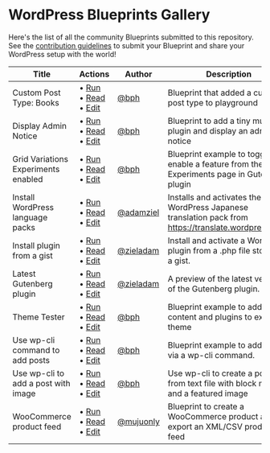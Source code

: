 # WordPress Blueprints Gallery

Here's the list of all the community Blueprints submitted to this repository. See the [contribution guidelines](./README.md#contributing-your-blueprint) to submit your Blueprint and share your WordPress setup with the world!

| Title                               | Actions                                                                                                                                                                                                                                                                                                                                                                                                                                                                                      | Author                                   | Description                                                                                                  |
| -----                               | -------                                                                                                                                                                                                                                                                                                                                                                                                                                                                                      | ------                                   | -----------                                                                                                  |
| Custom Post Type: Books             | • [Run](https://playground.wordpress.net/?blueprint-url=https://raw.githubusercontent.com/wordpress/blueprints/trunk/blueprints/custom-post/blueprint.json)<br>• [Read](https://github.com/wordpress/blueprints/blob/trunk/blueprints/custom-post/blueprint.json)<br>• [Edit](https://playground.wordpress.net/builder/builder.html?blueprint-url=https://raw.githubusercontent.com/wordpress/blueprints/trunk/blueprints/custom-post/blueprint.json)                                        | [@bph](https://github.com/bph)           | Blueprint that added a custom post type to playground                                                        |
| Display Admin Notice                | • [Run](https://playground.wordpress.net/?blueprint-url=https://raw.githubusercontent.com/wordpress/blueprints/trunk/blueprints/admin-notice/blueprint.json)<br>• [Read](https://github.com/wordpress/blueprints/blob/trunk/blueprints/admin-notice/blueprint.json)<br>• [Edit](https://playground.wordpress.net/builder/builder.html?blueprint-url=https://raw.githubusercontent.com/wordpress/blueprints/trunk/blueprints/admin-notice/blueprint.json)                                     | [@bph](https://github.com/bph)           | Blueprint to add a tiny mu-plugin and display an admin notice                                                |
| Grid Variations Experiments enabled | • [Run](https://playground.wordpress.net/?blueprint-url=https://raw.githubusercontent.com/wordpress/blueprints/trunk/blueprints/grid-variations/blueprint.json)<br>• [Read](https://github.com/wordpress/blueprints/blob/trunk/blueprints/grid-variations/blueprint.json)<br>• [Edit](https://playground.wordpress.net/builder/builder.html?blueprint-url=https://raw.githubusercontent.com/wordpress/blueprints/trunk/blueprints/grid-variations/blueprint.json)                            | [@bph](https://github.com/bph)           | Blueprint example to toggle on enable a feature from the Experiments page in Gutenberg plugin                |
| Install WordPress language packs    | • [Run](https://playground.wordpress.net/?blueprint-url=https://raw.githubusercontent.com/wordpress/blueprints/trunk/blueprints/translations/blueprint.json)<br>• [Read](https://github.com/wordpress/blueprints/blob/trunk/blueprints/translations/blueprint.json)<br>• [Edit](https://playground.wordpress.net/builder/builder.html?blueprint-url=https://raw.githubusercontent.com/wordpress/blueprints/trunk/blueprints/translations/blueprint.json)                                     | [@adamziel](https://github.com/adamziel) | Installs and activates the latest WordPress Japanese translation pack from https://translate.wordpress.org/. |
| Install plugin from a gist          | • [Run](https://playground.wordpress.net/?blueprint-url=https://raw.githubusercontent.com/wordpress/blueprints/trunk/blueprints/install-plugin-from-gist/blueprint.json)<br>• [Read](https://github.com/wordpress/blueprints/blob/trunk/blueprints/install-plugin-from-gist/blueprint.json)<br>• [Edit](https://playground.wordpress.net/builder/builder.html?blueprint-url=https://raw.githubusercontent.com/wordpress/blueprints/trunk/blueprints/install-plugin-from-gist/blueprint.json) | [@zieladam](https://github.com/zieladam) | Install and activate a WordPress plugin from a .php file stored in a gist.                                   |
| Latest Gutenberg plugin             | • [Run](https://playground.wordpress.net/?blueprint-url=https://raw.githubusercontent.com/wordpress/blueprints/trunk/blueprints/latest-gutenberg/blueprint.json)<br>• [Read](https://github.com/wordpress/blueprints/blob/trunk/blueprints/latest-gutenberg/blueprint.json)<br>• [Edit](https://playground.wordpress.net/builder/builder.html?blueprint-url=https://raw.githubusercontent.com/wordpress/blueprints/trunk/blueprints/latest-gutenberg/blueprint.json)                         | [@zieladam](https://github.com/zieladam) | A preview of the latest version of the Gutenberg plugin.                                                     |
| Theme Tester                        | • [Run](https://playground.wordpress.net/?blueprint-url=https://raw.githubusercontent.com/wordpress/blueprints/trunk/blueprints/theme-a11y-test/blueprint.json)<br>• [Read](https://github.com/wordpress/blueprints/blob/trunk/blueprints/theme-a11y-test/blueprint.json)<br>• [Edit](https://playground.wordpress.net/builder/builder.html?blueprint-url=https://raw.githubusercontent.com/wordpress/blueprints/trunk/blueprints/theme-a11y-test/blueprint.json)                            | [@bph](https://github.com/bph)           | Blueprint example to add content and plugins to explore a theme                                              |
| Use wp-cli command to add posts     | • [Run](https://playground.wordpress.net/?blueprint-url=https://raw.githubusercontent.com/wordpress/blueprints/trunk/blueprints/posts-via-wp-cli/blueprint.json)<br>• [Read](https://github.com/wordpress/blueprints/blob/trunk/blueprints/posts-via-wp-cli/blueprint.json)<br>• [Edit](https://playground.wordpress.net/builder/builder.html?blueprint-url=https://raw.githubusercontent.com/wordpress/blueprints/trunk/blueprints/posts-via-wp-cli/blueprint.json)                         | [@bph](https://github.com/bph)           | Blueprint example to add posts via a wp-cli command.                                                         |
| Use wp-cli to add a post with image | • [Run](https://playground.wordpress.net/?blueprint-url=https://raw.githubusercontent.com/wordpress/blueprints/trunk/blueprints/wpcli-post-with-image/blueprint.json)<br>• [Read](https://github.com/wordpress/blueprints/blob/trunk/blueprints/wpcli-post-with-image/blueprint.json)<br>• [Edit](https://playground.wordpress.net/builder/builder.html?blueprint-url=https://raw.githubusercontent.com/wordpress/blueprints/trunk/blueprints/wpcli-post-with-image/blueprint.json)          | [@bph](https://github.com/bph)           | Use wp-cli to create a post from text file with block markup and a featured image                            |
| WooCommerce product feed            | • [Run](https://playground.wordpress.net/?blueprint-url=https://raw.githubusercontent.com/wordpress/blueprints/trunk/blueprints/woocommerce-product-feed/blueprint.json)<br>• [Read](https://github.com/wordpress/blueprints/blob/trunk/blueprints/woocommerce-product-feed/blueprint.json)<br>• [Edit](https://playground.wordpress.net/builder/builder.html?blueprint-url=https://raw.githubusercontent.com/wordpress/blueprints/trunk/blueprints/woocommerce-product-feed/blueprint.json) | [@mujuonly](https://github.com/mujuonly) | Blueprint to create a WooCommerce product and export an XML/CSV product feed                                 |

